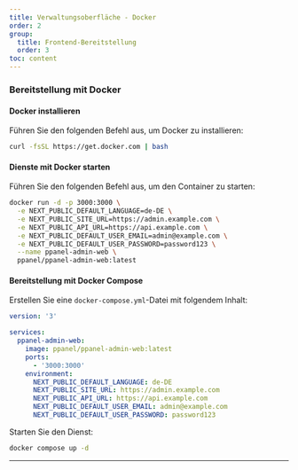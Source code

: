 ```yaml
---
title: Verwaltungsoberfläche - Docker
order: 2
group: 
  title: Frontend-Bereitstellung
  order: 3
toc: content
---
```


### Bereitstellung mit Docker

#### Docker installieren

Führen Sie den folgenden Befehl aus, um Docker zu installieren:

```bash
curl -fsSL https://get.docker.com | bash
```

#### Dienste mit Docker starten

Führen Sie den folgenden Befehl aus, um den Container zu starten:

```bash
docker run -d -p 3000:3000 \
  -e NEXT_PUBLIC_DEFAULT_LANGUAGE=de-DE \
  -e NEXT_PUBLIC_SITE_URL=https://admin.example.com \
  -e NEXT_PUBLIC_API_URL=https://api.example.com \
  -e NEXT_PUBLIC_DEFAULT_USER_EMAIL=admin@example.com \
  -e NEXT_PUBLIC_DEFAULT_USER_PASSWORD=password123 \
  --name ppanel-admin-web \
  ppanel/ppanel-admin-web:latest
```

#### Bereitstellung mit Docker Compose

Erstellen Sie eine `docker-compose.yml`-Datei mit folgendem Inhalt:

```yaml
version: '3'

services:
  ppanel-admin-web:
    image: ppanel/ppanel-admin-web:latest
    ports:
      - '3000:3000'
    environment:
      NEXT_PUBLIC_DEFAULT_LANGUAGE: de-DE
      NEXT_PUBLIC_SITE_URL: https://admin.example.com
      NEXT_PUBLIC_API_URL: https://api.example.com
      NEXT_PUBLIC_DEFAULT_USER_EMAIL: admin@example.com
      NEXT_PUBLIC_DEFAULT_USER_PASSWORD: password123
```

Starten Sie den Dienst:

```bash
docker compose up -d
```

---

